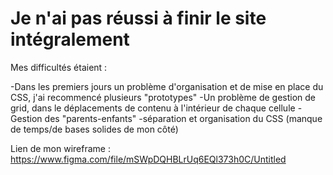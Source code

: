 # Je n'ai pas réussi à finir le site intégralement

Mes difficultés étaient :

-Dans les premiers jours un problème d'organisation et de mise en place du CSS, j'ai recommencé plusieurs "prototypes"
-Un problème de gestion de grid, dans le déplacements de contenu à l'intérieur de chaque cellule
-Gestion des "parents-enfants"
-séparation et organisation du CSS
(manque de temps/de bases solides de mon côté)

Lien de mon wireframe : https://www.figma.com/file/mSWpDQHBLrUq6EQl373h0C/Untitled
